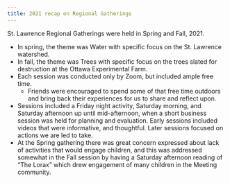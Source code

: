 ```yaml
---
title: 2021 recap on Regional Gatherings
---
```

St. Lawrence Regional Gatherings were held in Spring and Fall, 2021. 

* In spring, the theme was Water with specific focus on the St. Lawrence watershed. 
* In fall, the theme was Trees with specific focus on the trees slated for destruction at the Ottawa Experimental Farm. 
* Each session was conducted only by Zoom, but included ample free time. 
  * Friends were encouraged to spend some of that free time outdoors and bring back their experiences for us to share and reflect upon. 
* Sessions included a Friday night activity, Saturday morning, and Saturday afternoon up until mid-afternoon, when a short business session was held for planning and evaluation. Early sessions included videos that were informative, and thoughtful. Later sessions focused on actions we are led to take. 
* At the Spring gathering there was great concern expressed about lack of activities that would engage children, and this was addressed somewhat in the Fall session by having a Saturday afternoon reading of “The Lorax” which drew engagement of many children in the Meeting community.
